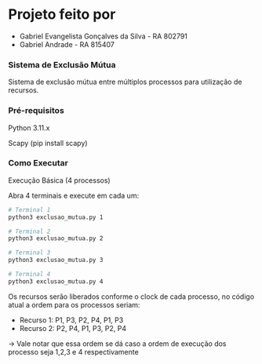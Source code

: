 # Projeto feito por 
 - Gabriel Evangelista Gonçalves da Silva - RA 802791
 - Gabriel Andrade - RA 815407

### Sistema de Exclusão Mútua
Sistema de exclusão mútua entre múltiplos processos para utilização de recursos.

### Pré-requisitos
Python 3.11.x

Scapy (pip install scapy)

### Como Executar
Execução Básica (4 processos)

Abra 4 terminais e execute em cada um:

```bash
# Terminal 1
python3 exclusao_mutua.py 1

# Terminal 2
python3 exclusao_mutua.py 2

# Terminal 3
python3 exclusao_mutua.py 3

# Terminal 4
python3 exclusao_mutua.py 4
```

Os recursos serão liberados conforme o clock de cada processo, no código atual a ordem para os processos seriam:
- Recurso 1: P1, P3, P2, P4, P1, P3 
- Recurso 2: P2, P4, P1, P3, P2, P4 
 
-> Vale notar que essa ordem se dá caso a ordem de execução dos processo seja 1,2,3 e 4 respectivamente